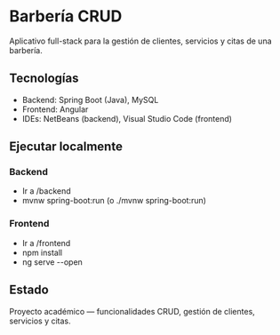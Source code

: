 # Barbería CRUD

Aplicativo full-stack para la gestión de clientes, servicios y citas de una barbería.

## Tecnologías
- Backend: Spring Boot (Java), MySQL
- Frontend: Angular
- IDEs: NetBeans (backend), Visual Studio Code (frontend)

## Ejecutar localmente
### Backend
- Ir a /backend
- mvnw spring-boot:run  (o ./mvnw spring-boot:run)

### Frontend
- Ir a /frontend
- npm install
- ng serve --open

## Estado
Proyecto académico — funcionalidades CRUD, gestión de clientes, servicios y citas.
